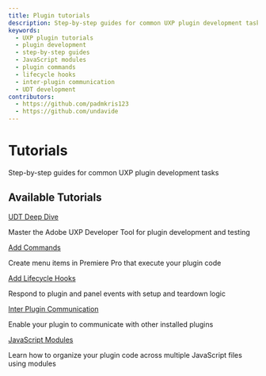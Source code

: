 ```yaml
---
title: Plugin tutorials
description: Step-by-step guides for common UXP plugin development tasks
keywords:
  - UXP plugin tutorials
  - plugin development
  - step-by-step guides
  - JavaScript modules
  - plugin commands
  - lifecycle hooks
  - inter-plugin communication
  - UDT development
contributors:
  - https://github.com/padmkris123
  - https://github.com/undavide
---
```


# Tutorials

Step-by-step guides for common UXP plugin development tasks

## Available Tutorials

<DiscoverBlock slots="link, text"/>

[UDT Deep Dive](udt-deep-dive/)

Master the Adobe UXP Developer Tool for plugin development and testing

<DiscoverBlock slots="link, text"/>

[Add Commands](add-commands/)

Create menu items in Premiere Pro that execute your plugin code

<DiscoverBlock slots="link, text"/>

[Add Lifecycle Hooks](add-lifecycle-hooks/)

Respond to plugin and panel events with setup and teardown logic

<DiscoverBlock slots="link, text"/>

[Inter Plugin Communication](inter-plugin-comm/)

Enable your plugin to communicate with other installed plugins

<DiscoverBlock slots="link, text"/>

[JavaScript Modules](importing-modules/)

Learn how to organize your plugin code across multiple JavaScript files using modules
